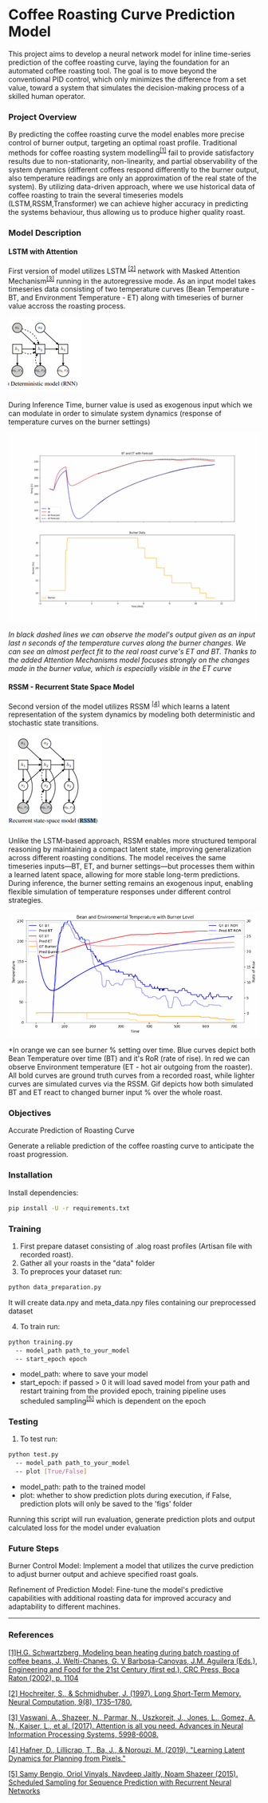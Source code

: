 # Coffee Roasting Curve Prediction Model

This project aims to develop a neural network model for inline time-series prediction of the coffee roasting curve, laying the foundation for an automated coffee roasting tool. The goal is to move beyond the conventional PID control, which only minimizes the difference from a set value, toward a system that simulates the decision-making process of a skilled human operator.

### Project Overview
By predicting the coffee roasting curve the model enables more precise control of burner output, targeting an optimal roast profile. Traditional methods for coffee roasting system modelling<sup>[[1]](https://doi.org/10.1016/j.rineng.2024.102575)</sup> fail to provide satisfactory results due to non-stationarity, non-linearity, and partial observability of the system dynamics (different coffees respond differently to the burner output, also temperature readings are only an approximation of the real state of the system). By utilizing data-driven approach, where we use historical data of coffee roasting to train the several timeseries models (LSTM,RSSM,Transformer) we can achieve higher accuracy in predicting the systems behaviour, thus allowing us to produce higher quality roast.


### Model Description

#### LSTM with Attention
First version of model utilizes LSTM <sup>[[2]](https://doi.org/10.1162/neco.1997.9.8.1735)</sup> network with Masked Attention Mechanism<sup>[[3]](https://doi.org/10.48550/arXiv.1706.03762)</sup> running in the autoregressive mode. As an input model takes timeseries data consisting of two temperature curves (Bean Temperature - BT, and Environment Temperature - ET) along with timeseries of burner value accross the roasting process. 

![RNN](media/RNN.png)

During Inference Time, burner value is used as exogenous input which we can modulate in order to simulate system dynamics (response of temperature curves on the burner settings)

![Figure 1: Coffee Roasting Curve Prediction using LSTM with Attention](/media/roast_prediction.gif)

*In black dashed lines we can observe the model's output given as an input last n seconds of the temperature curves along the burner changes.
We can see an almost perfect fit to the real roast curve's ET and BT. Thanks to the added Attention Mechanisms model focuses strongly on the changes made in the burner value, which is especially visible in the ET curve*

#### RSSM - Recurrent State Space Model

Second version of the model utilizes RSSM <sup>[[4]](https://doi.org/10.48550/arXiv.1811.04551)</sup> which learns a latent representation of the system dynamics by modeling both deterministic and stochastic state transitions. 

![RSSM](media/RSSM.png)

Unlike the LSTM-based approach, RSSM enables more structured temporal reasoning by maintaining a compact latent state, improving generalization across different roasting conditions. The model receives the same timeseries inputs—BT, ET, and burner settings—but processes them within a learned latent space, allowing for more stable long-term predictions. During inference, the burner setting remains an exogenous input, enabling flexible simulation of temperature responses under different control strategies.

![Figure 2: Coffee Roasting Curve Simulation using RSSM (Recurrent State Space Model)](/media/roast_rssm.gif)

*In orange we can see burner % setting over time. Blue curves depict both Bean Temperature over time (BT) and it's RoR (rate of rise). In red we can observe Environment temperature (ET - hot air outgoing from the roaster). All bold curves are ground truth curves from a recorded roast, while lighter curves are simulated curves via the RSSM. Gif depicts how both simulated BT and ET react to changed burner input % over the whole roast.

### Objectives
Accurate Prediction of Roasting Curve

Generate a reliable prediction of the coffee roasting curve to anticipate the roast progression.

### Installation
Install dependencies:

```sh
pip install -U -r requirements.txt
```

### Training
1. First prepare dataset consisting of .alog roast profiles (Artisan file with recorded roast).
2. Gather all your roasts in the "data" folder
3. To preproces your dataset run:
```sh
python data_preparation.py
```
It will create data.npy and meta_data.npy files containing our preprocessed dataset

4. To train run:
```sh
python training.py
  -- model_path path_to_your_model
  -- start_epoch epoch
```
  - model_path: where to save your model
  - start_epoch: if passed > 0 it will load saved model from your path and restart training from the provided epoch,
  training pipeline uses scheduled sampling<sup>[[5]](https://doi.org/10.48550/arXiv.1506.03099)</sup> which is dependent on the epoch
### Testing
1. To test run:
```sh
python test.py
  -- model_path path_to_your_model
  -- plot [True/False]
```
  - model_path: path to the trained model
  - plot: whether to show prediction plots during execution, if False, prediction plots will only be saved to the 'figs' folder
    
Running this script will run evaluation, generate prediction plots and output calculated loss for the model under evaluation 



### Future Steps
Burner Control Model: Implement a model that utilizes the curve prediction to adjust burner output and achieve specified roast goals.

Refinement of Prediction Model: Fine-tune the model's predictive capabilities with additional roasting data for improved accuracy and adaptability to different machines.

---
### References

[[1]H.G. Schwartzberg, Modeling bean heating during batch roasting of coffee beans, J. Welti-Chanes, G. V Barbosa-Canovas, J.M. Aguilera (Eds.), Engineering and Food for the 21st Century (first ed.), CRC Press, Boca Raton (2002), p. 1104](https://doi.org/10.1016/j.rineng.2024.102575)

[[2] Hochreiter, S., & Schmidhuber, J. (1997). Long Short-Term Memory. Neural Computation, 9(8), 1735–1780.](https://doi.org/10.1162/neco.1997.9.8.1735)

[[3] Vaswani, A., Shazeer, N., Parmar, N., Uszkoreit, J., Jones, L., Gomez, A. N., Kaiser, L., et al. (2017). Attention is all you need. Advances in Neural Information Processing Systems, 5998-6008.](https://doi.org/10.48550/arXiv.1706.03762)

[[4] Hafner, D., Lillicrap, T., Ba, J., & Norouzi, M. (2019). "Learning Latent Dynamics for Planning from Pixels."](https://doi.org/10.48550/arXiv.1706.03762)

[[5] Samy Bengio, Oriol Vinyals, Navdeep Jaitly, Noam Shazeer (2015). Scheduled Sampling for Sequence Prediction with Recurrent Neural Networks](https://doi.org/10.48550/arXiv.1506.03099)
